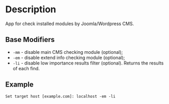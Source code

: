 # Description
App for check installed modules by Joomla/Wordpress CMS.

## Base Modifiers
* `-mm` - disable main CMS checking module (optional);
* `-em` - disable extend info checking module (optional);
* `-li` - disable low importance results filter (optional). Returns the results of each find.

## Example
`Set target host [example.com]: localhost -em -li`